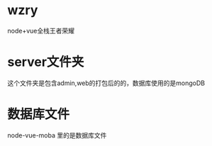 # wzry
node+vue全栈王者荣耀
# server文件夹
这个文件夹是包含admin,web的打包后的的，数据库使用的是mongoDB
# 数据库文件
node-vue-moba 里的是数据库文件
